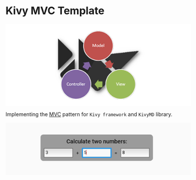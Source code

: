 # Kivy MVC Template

<p align="center">
    <img align="center" src="https://github.com/HeaTTheatR/KivyMD-data/raw/master/gallery/mvc.png"/>
</p>

Implementing the [MVC](https://en.wikipedia.org/wiki/Model–view–controller) pattern for `Kivy framework` and `KivyMD` library.

<p align="center">
    <img align="center" src="https://github.com/HeaTTheatR/KivyMD-data/raw/master/gallery/mvc-preview.png"/>
</p>